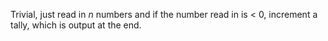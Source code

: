 Trivial, just read in *n* numbers and if the number read in is < 0, increment a tally, which is output at the end.
